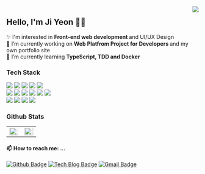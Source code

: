 <div>
  <img src="https://hits.seeyoufarm.com/api/count/incr/badge.svg?url=https%3A%2F%2Fgithub.com%2Fgparkkii%2Fhit-counter&count_bg=%23FF8532&title_bg=%23A0A0A0&icon=&icon_color=%23E7E7E7&title=hits&edge_flat=true" align="right" />
</div>  

## Hello, I'm Ji Yeon 👋🏻
✨ I'm interested in <strong> Front-end web development </strong> and UI/UX Design <br/>
🔭 I’m currently working on <strong> Web Platfrom Project for Developers </strong> and my own portfolio site <br/>
🌱 I’m currently learning <strong> TypeScript, TDD and Docker </strong>

<div align="left">
<h3> Tech Stack </h3>
<img src="https://img.shields.io/badge/HTML5-e34f26?style=flat-square&logo=html5&logoColor=white"/>
<img src="https://img.shields.io/badge/css-686de0?style=flat-square&logo=css3&logoColor=white"/>
<img src="https://img.shields.io/badge/JavaScript-f9ca24?style=flat-square&logo=javascript&logoColor=white"/>
<img src="https://img.shields.io/badge/TypeScript-3178c6?style=flat-square&logo=typescript&logoColor=white"/>
<img src="https://img.shields.io/badge/Python-3766AB?style=flat-square&logo=Python&logoColor=white"/>
<br/>
<img src="https://img.shields.io/badge/jQuery-ccc?style=flat-square&logo=jquery&logoColor=navy"/>
<img src="https://img.shields.io/badge/React-61dafb?style=flat-square&logo=react&logoColor=black"/>
<img src="https://img.shields.io/badge/React Router-ca4245?style=flat-square&logo=React-Router&logoColor=white"/>
<img src="https://img.shields.io/badge/Redux-764abc?style=flat-square&logo=redux&logoColor=white"/>
<img src="https://img.shields.io/badge/Node.js-009432?style=flat-square&logo=Node.js&logoColor=white"/>
<img src="https://img.shields.io/badge/MongoDB-10ac84?style=flat-square&logo=mongodb&logoColor=white"/>
<br/>
<img src="https://img.shields.io/badge/Photoshop-31a8ff?style=flat-square&logo=Adobe-Photoshop&logoColor=white"/>
<img src="https://img.shields.io/badge/Illustrator-ff9a00?style=flat-square&logo=Adobe-illustrator&logoColor=white"/>
<img src="https://img.shields.io/badge/XD-ED4C67?style=flat-square&logo=Adobe-xd&logoColor=white"/>
<img src="https://img.shields.io/badge/Premiere Pro-9999ff?style=flat-square&logo=Adobe-Premiere-pro&logoColor=white"/>
</div>

### Github Stats  

<table><tr><td align="top" width="50%">
<img src="https://github-readme-stats.vercel.app/api?username=gparkkii&show_icons=true&theme=buefy&hide_border=true" align="left" style="width: 100%" />
</td><td align="top" width="50%">
<img src="https://github-readme-stats.vercel.app/api/top-langs/?username=gparkkii&hide=jupyter%20notebook&layout=compact&hide_border=true" align="left" style="width: 100%" />
</td></tr></table>  

#### 📫 How to reach me: ...
[![Github Badge](https://img.shields.io/badge/-GitHub-black?style=flat-square&logo=github&logoColor=white&link=https://github.com/gparkkii)](https://github.com/gparkkii)
[![Tech Blog Badge](https://img.shields.io/badge/-Tech%20blog-10ac84?style=flat-square&logo=blogger&logoColor=white&link=https://velog.io/@gparkkii)](https://velog.io/@gparkkii)
[![Gmail Badge](https://img.shields.io/badge/Gmail-d14836?style=flat-square&logo=Gmail&logoColor=white&link=mailto:jyp933@gmail.com)](mailto:jyp933@gmail.com)

<!-- [![Youtube Badge](https://img.shields.io/badge/Youtube-ff0000?style=flat-square&logo=youtube&link=https://www.youtube.com/c/kyleschool)](https://www.youtube.com/c/kyleschool)
[![Instagram Badge](https://img.shields.io/badge/Instagram-e4405f?style=flat-square&logo=instagram&logoColor=white&link=https://https://www.instagram.com/gparkkii/?hl=ko)](https://www.instagram.com/gparkkii/?hl=ko) -->

